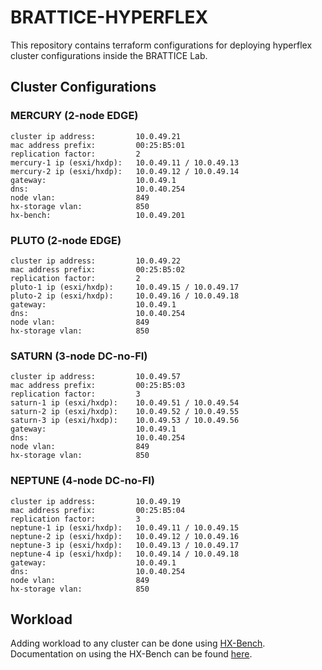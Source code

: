 # BRATTICE-HYPERFLEX

This repository contains terraform configurations for deploying hyperflex cluster configurations inside the BRATTICE Lab.

## Cluster Configurations

### MERCURY (2-node EDGE)
```
cluster ip address:         10.0.49.21
mac address prefix:         00:25:B5:01
replication factor:         2
mercury-1 ip (esxi/hxdp):   10.0.49.11 / 10.0.49.13
mercury-2 ip (esxi/hxdp):   10.0.49.12 / 10.0.49.14
gateway:                    10.0.49.1
dns:                        10.0.40.254
node vlan:                  849
hx-storage vlan:            850
hx-bench:                   10.0.49.201
```

### PLUTO (2-node EDGE)
```
cluster ip address:         10.0.49.22
mac address prefix:         00:25:B5:02
replication factor:         2
pluto-1 ip (esxi/hxdp):     10.0.49.15 / 10.0.49.17
pluto-2 ip (esxi/hxdp):     10.0.49.16 / 10.0.49.18
gateway:                    10.0.49.1
dns:                        10.0.40.254
node vlan:                  849
hx-storage vlan:            850
```

### SATURN (3-node DC-no-FI)
```
cluster ip address:         10.0.49.57
mac address prefix:         00:25:B5:03
replication factor:         3
saturn-1 ip (esxi/hxdp):    10.0.49.51 / 10.0.49.54
saturn-2 ip (esxi/hxdp):    10.0.49.52 / 10.0.49.55
saturn-3 ip (esxi/hxdp):    10.0.49.53 / 10.0.49.56
gateway:                    10.0.49.1
dns:                        10.0.40.254
node vlan:                  849
hx-storage vlan:            850
```

### NEPTUNE (4-node DC-no-FI)
```
cluster ip address:         10.0.49.19
mac address prefix:         00:25:B5:04
replication factor:         3
neptune-1 ip (esxi/hxdp):   10.0.49.11 / 10.0.49.15
neptune-2 ip (esxi/hxdp):   10.0.49.12 / 10.0.49.16
neptune-3 ip (esxi/hxdp):   10.0.49.13 / 10.0.49.17
neptune-4 ip (esxi/hxdp):   10.0.49.14 / 10.0.49.18
gateway:                    10.0.49.1
dns:                        10.0.40.254
node vlan:                  849
hx-storage vlan:            850
```

## Workload

Adding workload to any cluster can be done using [HX-Bench](https://hyperflexsizer.cloudapps.cisco.com/an/hx-bench/).  
Documentation on using the HX-Bench can be found [here](https://www.cisco.com/c/en/us/td/docs/hyperconverged_systems/HyperFlex_HX_DataPlatformSoftware/HyperFlex_Tools/hx-bench-guide/b_Cisco_HxBench_Getting_Started_Guide.html).